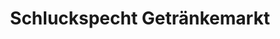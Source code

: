 ---
title: "Schluckspecht Getränkemarkt"
url: /ilsenburg/schluckspecht-getraenkemarkt/
shop: Getränke
---